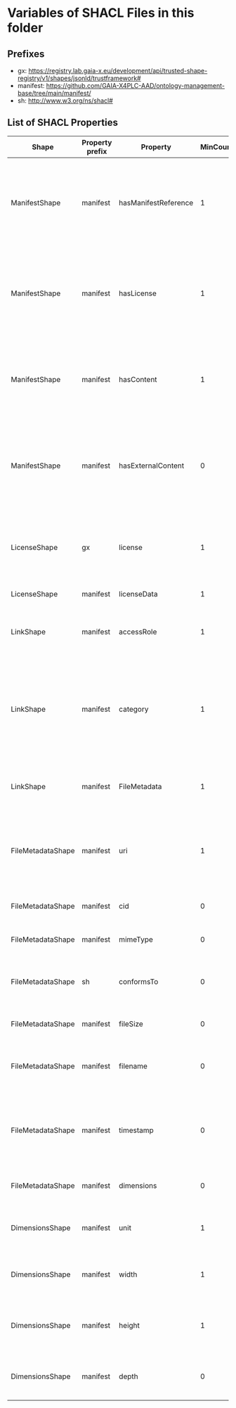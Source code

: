 # Variables of SHACL Files in this folder

## Prefixes

- gx: <https://registry.lab.gaia-x.eu/development/api/trusted-shape-registry/v1/shapes/jsonld/trustframework#>
- manifest: <https://github.com/GAIA-X4PLC-AAD/ontology-management-base/tree/main/manifest/>
- sh: <http://www.w3.org/ns/shacl#>

## List of SHACL Properties

| Shape | Property prefix | Property | MinCount | MaxCount | Description | Datatype/NodeKind | Filename |
| --- | --- | --- | --- | --- | --- | --- | --- |
| ManifestShape | manifest | hasManifestReference | 1 | 1 | Self-reference to the manifest.json providing the structure and list of contents for a domain specific asset. |  | manifest_shacl.ttl |
| ManifestShape | manifest | hasLicense | 1 | 1 | Defines the license valid for all content referenced in the manifest. Does not apply to linked data(sets) with explicit license terms. |  | manifest_shacl.ttl |
| ManifestShape | manifest | hasContent | 1 |  | Defines the links to all relevant data for a digital asset. This is extended by the domain specific ontology. |  | manifest_shacl.ttl |
| ManifestShape | manifest | hasExternalContent | 0 |  | Defines the links to all related external data for a digital asset. This is extended by the domain specific ontology. |  | manifest_shacl.ttl |
| LicenseShape | gx | license | 1 | 1 | Reuses SPDX constraints from Gaia-X Trust Framework, with additional custom constraints. |  | manifest_shacl.ttl |
| LicenseShape | manifest | licenseData | 1 | 1 | Defines a link to the license. |  | manifest_shacl.ttl |
| LinkShape | manifest | accessRole | 1 | 1 | Specifies the access role associated with the corresponding file. |  | manifest_shacl.ttl |
| LinkShape | manifest | category | 1 | 1 | Specifies the category of the corresponding data file. The categories may represent the structure of the asset e.g. in an archive. |  | manifest_shacl.ttl |
| LinkShape | manifest | FileMetadata | 1 | 1 | Defines the properties of the data file that is referenced via a link. |  | manifest_shacl.ttl |
| FileMetadataShape | manifest | uri | 1 | 1 | Uniform Resource Identifier (URI) to identify the resource by location, name, or both. | <http://www.w3.org/2001/XMLSchema#anyURI> | manifest_shacl.ttl |
| FileMetadataShape | manifest | cid | 0 | 1 | Defines the IPFS CIDv1 identifier of the file. | <http://www.w3.org/2001/XMLSchema#string> | manifest_shacl.ttl |
| FileMetadataShape | manifest | mimeType | 0 | 1 | Defines the MIME type of the file. | <http://www.w3.org/2001/XMLSchema#string> | manifest_shacl.ttl |
| FileMetadataShape | sh | conformsTo | 0 |  | Specifies the ontology conformance for the linked asset if it is JSON-LD. | <http://www.w3.org/ns/shacl#IRI> | manifest_shacl.ttl |
| FileMetadataShape | manifest | fileSize | 0 | 1 | Specifies the file size in bytes. | <http://www.w3.org/2001/XMLSchema#integer> | manifest_shacl.ttl |
| FileMetadataShape | manifest | filename | 0 | 1 | Specifies the file name (excluding the path) along with its extension. | <http://www.w3.org/2001/XMLSchema#string> | manifest_shacl.ttl |
| FileMetadataShape | manifest | timestamp | 0 | 1 | Represents a date or time associated with the file, such as recording time or creation time. | <http://www.w3.org/2001/XMLSchema#dateTime> | manifest_shacl.ttl |
| FileMetadataShape | manifest | dimensions | 0 | 1 | Defines the dimensions for images and videos. |  | manifest_shacl.ttl |
| DimensionsShape | manifest | unit | 1 | 1 | Specifies the unit of measurement (e.g., metres, inches). |  | manifest_shacl.ttl |
| DimensionsShape | manifest | width | 1 | 1 | Specifies the width (x-axis) of the item in appropriate units. | <http://www.w3.org/2001/XMLSchema#decimal> | manifest_shacl.ttl |
| DimensionsShape | manifest | height | 1 | 1 | Specifies the height (y-axis) of the item in appropriate units. | <http://www.w3.org/2001/XMLSchema#decimal> | manifest_shacl.ttl |
| DimensionsShape | manifest | depth | 0 | 1 | Specifies the depth (z-axis) of the item in appropriate units. | <http://www.w3.org/2001/XMLSchema#decimal> | manifest_shacl.ttl |
